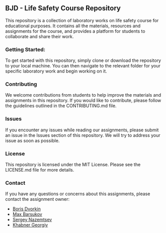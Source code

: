 ## BJD - Life Safety Course Repository

This repository is a collection of laboratory works on life safety course for educational purposes. 
It contains all the materials, resources and assignments for the course, and provides a platform for students to collaborate and share their work.

### Getting Started:

To get started with this repository, simply clone or download the repository to your local machine. 
You can then navigate to the relevant folder for your specific laboratory work and begin working on it.

### Contributing

We welcome contributions from students to help improve the materials and assignments in this repository. 
If you would like to contribute, please follow the guidelines outlined in the CONTRIBUTING.md file.

### Issues

If you encounter any issues while reading our assignments, please submit an issue in the Issues section of this repository. 
We will try to address your issue as soon as possible.

### License

This repository is licensed under the MIT License. Please see the LICENSE.md file for more details.

### Contact

If you have any questions or concerns about this assignments, please contact the assignment owner:
- [Boris Dvorkin](https://github.com/worthant)  
- [Max Barsukov](https://github.com/maxbarsukov)
- [Sergey Nazemtsev](https://github.com/sergeyprohaker)
- [Khabner Georgiy](https://github.com/SugarBooba)
